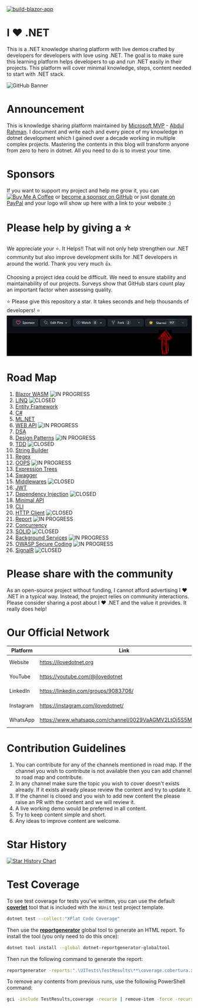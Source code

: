[![build-blazor-app](https://github.com/ILoveDotNet/ilovedotnet/actions/workflows/build-blazor-app.yml/badge.svg)](https://github.com/ILoveDotNet/ilovedotnet/actions/workflows/build-blazor-app.yml)

# I ❤️ .NET

This is a .NET knowledge sharing platform with live demos crafted by developers for developers with love using .NET. The goal is to make sure this learning platform helps developers to up and run .NET easily in their projects. This platform will cover minimal knowledge, steps, content needed to start with .NET stack.

![GitHub Banner](https://github.com/ILoveDotNet/ilovedotnet/assets/43729469/6503d56d-7d69-4bd1-9b47-c27cd808bd2e)

# Announcement

This is knowledge sharing platform maintained by [Microsoft MVP](https://mvp.microsoft.com/en-US/MVP/profile/b177819f-95fb-ed11-8f6d-000d3a560942) - [Abdul Rahman](https://linkedin.com/in/thebhai). I document and write each and every piece of my knowledge in dotnet development which I gained over a decade working in multiple complex projects. Mastering the contents in this blog will transform anyone from zero to hero in dotnet. All you need to do is to invest your time.

# Sponsors
If you want to support my project and help me grow it, you can <a href="https://www.buymeacoffee.com/thebhai" target="_blank"><img src="https://cdn.buymeacoffee.com/buttons/v2/default-yellow.png" alt="Buy Me A Coffee" style="height: 60px !important;width: 217px !important;" ></a> or [become a sponsor on GitHub](https://github.com/sponsors/fingers10) or just [donate on PayPal](https://www.paypal.com/paypalme/arsmtb) and your logo will show up here with a link to your website :)

# Please help by giving a ⭐
We appreciate your ⭐. It Helps!! That will not only help strengthen our .NET community but also improve development skills for .NET developers in around the world. Thank you very much 👍. 

Choosing a project idea could be difficult. We need to ensure stability and maintainability of our projects. Surveys show that GitHub stars count play an important factor when assessing quality.

⭐ Please give this repository a star. It takes seconds and help thousands of developers! ⭐
![star-request](./CommonComponents/wwwroot/image/brand/star-request.png)

# Road Map
1. [Blazor WASM](https://github.com/orgs/ILoveDotNet/projects/2) ![IN PROGRESS](https://img.shields.io/badge/IN%20PROGRESS-lightgreen)
2. [LINQ](https://github.com/orgs/ILoveDotNet/projects/6) ![CLOSED](https://img.shields.io/badge/CLOSED-FF0000)
3. [Entity Framework](https://github.com/orgs/ILoveDotNet/projects/4)
4. [C#](https://github.com/orgs/ILoveDotNet/projects/5)
5. [ML.NET](https://github.com/orgs/ILoveDotNet/projects/3)
6. [WEB API](https://github.com/orgs/ILoveDotNet/projects/8) ![IN PROGRESS](https://img.shields.io/badge/IN%20PROGRESS-lightgreen)
7. [DSA](https://github.com/orgs/ILoveDotNet/projects/7)
8. [Design Patterns](https://github.com/orgs/ILoveDotNet/projects/9) ![IN PROGRESS](https://img.shields.io/badge/IN%20PROGRESS-lightgreen)
9. [TDD](https://github.com/orgs/ILoveDotNet/projects/10) ![CLOSED](https://img.shields.io/badge/CLOSED-FF0000)
10. [String Builder](https://github.com/orgs/ILoveDotNet/projects/11)
11. [Regex](https://github.com/orgs/ILoveDotNet/projects/12)
12. [OOPS](https://github.com/orgs/ILoveDotNet/projects/13) ![IN PROGRESS](https://img.shields.io/badge/IN%20PROGRESS-lightgreen)
13. [Expression Trees](https://github.com/orgs/ILoveDotNet/projects/14)
14. [Swagger](https://github.com/orgs/ILoveDotNet/projects/15)
15. [Middlewares](https://github.com/orgs/ILoveDotNet/projects/16) ![CLOSED](https://img.shields.io/badge/CLOSED-FF0000)
16. [JWT](https://github.com/orgs/ILoveDotNet/projects/17)
17. [Dependency Injection](https://github.com/orgs/ILoveDotNet/projects/18) ![CLOSED](https://img.shields.io/badge/CLOSED-FF0000)
18. [Minimal API](https://github.com/orgs/ILoveDotNet/projects/20)
19. [CLI](https://github.com/orgs/ILoveDotNet/projects/21)
20. [HTTP Client](https://github.com/orgs/ILoveDotNet/projects/22) ![CLOSED](https://img.shields.io/badge/CLOSED-FF0000)
21. [Report](https://github.com/orgs/ILoveDotNet/projects/23) ![IN PROGRESS](https://img.shields.io/badge/IN%20PROGRESS-lightgreen)
22. [Concurrency](https://github.com/orgs/ILoveDotNet/projects/24)
23. [SOLID](https://github.com/orgs/ILoveDotNet/projects/25) ![CLOSED](https://img.shields.io/badge/CLOSED-FF0000)
24. [Background Services](https://github.com/orgs/ILoveDotNet/projects/26) ![IN PROGRESS](https://img.shields.io/badge/IN%20PROGRESS-lightgreen)
25. [OWASP Secure Coding](https://github.com/orgs/ILoveDotNet/projects/27) ![IN PROGRESS](https://img.shields.io/badge/IN%20PROGRESS-lightgreen)
25. [SignalR](https://github.com/orgs/ILoveDotNet/projects/28) ![CLOSED](https://img.shields.io/badge/CLOSED-FF0000)

# Please share with the community
As an open-source project without funding, I cannot afford advertising I ❤️ .NET in a typical way. Instead, the project relies on community interactions. Please consider sharing a post about I ❤️ .NET and the value it provides. It really does help!

# Our Official Network
| Platform  | Link                                      | Status                                                                                                                                                                                                                               |
|-----------|-------------------------------------------|--------------------------------------------------------------------------------------------------------------------------------------------------------------------------------------------------------------------------------------|
| Website   | https://ilovedotnet.org                   | [![Website](https://img.shields.io/website?label=ILoveDotNet.org&color=blueviolet&style=for-the-badge&url=https%3A%2F%2Filovedotnet.org)](https://ilovedotnet.org)                                                                   |
| YouTube   | https://youtube.com/@ilovedotnet		    | [![Youtube Channel](https://img.shields.io/website?label=Youtube%20I%20%E2%9D%A4%EF%B8%8F%20.NET&color=red&style=for-the-badge&url=https%3A%2F%2Fyoutube.com%2F@ilovedotnet)](https://youtube.com/@ilovedotnet)                      |
| LinkedIn  | https://linkedin.com/groups/9083706/      | [![LinkedIn Group](https://img.shields.io/website?label=LinkedIn%20I%20%E2%9D%A4%EF%B8%8F%20.NET&color=blue&style=for-the-badge&url=https%3A%2F%2Fwww.linkedin.com%2Fgroups%2F9083706%2F)](https://www.linkedin.com/groups/9083706/) |
| Instagram | https://instagram.com/ilovedotnet/        | [![Instagram](https://img.shields.io/website?label=Instagram%20I%20%E2%9D%A4%EF%B8%8F%20.NET&color=orange&style=for-the-badge&url=https%3A%2F%2Finstagram.com%2Filovedotnet%2F)](https://instagram.com/ilovedotnet/)                 |
| WhatsApp  | https://www.whatsapp.com/channel/0029VaAGMV2LtOj5S5MHd23h      | [![WhatsApp](https://img.shields.io/website?label=WhatsApp%20I%20%E2%9D%A4%EF%B8%8F%20.NET&color=green&style=for-the-badge&url=https%3A%2F%2Fwww.whatsapp.com%2Fchannel%2F0029VaAGMV2LtOj5S5MHd23h)](https://whatsapp.com/channel/0029VaAGMV2LtOj5S5MHd23h)

# Contribution Guidelines
1. You can contribute for any of the channels mentioned in road map. If the channel you wish to contribute is not available then you can add channel to road map and contribute. 
2. In any channel make sure the topic you wish to cover doesn't exists already. If it exists already please review the content and try to update it.
3. If the channel is closed and you wish to add new content the please raise an PR with the content and we will review it.
4. A live working demo would be preferred in all content.
5. Try to keep content simple and short.
6. Any ideas to improve content are welcome.

# Star History
[![Star History Chart](https://api.star-history.com/svg?repos=ILoveDotNet/ilovedotnet&type=Date)](https://star-history.com/#ILoveDotNet/ilovedotnet&Date)

# Test Coverage 

To see test coverage for tests you've written, you can use the default [**coverlet**](https://github.com/coverlet-coverage/coverlet) tool that is included with the `XUnit` test project template.

```bash
dotnet test --collect:"XPlat Code Coverage"
```

Then use the [**reportgenerator**](https://github.com/danielpalme/ReportGenerator) global tool to generate an HTML report.  To install the tool
(you only need to do this once):

```bash
dotnet tool install --global dotnet-reportgenerator-globaltool
```

Then run the following command to generate the report:

```bash
reportgenerator -reports:".\UITests\TestResults\**\coverage.cobertura.xml" -targetdir:"coverage" -reporttypes:Html
```
To remove any contents from previous runs, use the following PowerShell command:

```bash
gci -include TestResults,coverage -recurse | remove-item -force -recurse
```
